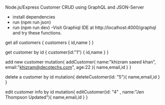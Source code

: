 
Node.js/Express Customer CRUD using GraphQL and JSON-Server

- install dependencies
- run (npm run json)
- run (npm run dev)
-Visit Graphiql IDE at  http://localhost:4000/graphql and try these functions.

 get all customers
 {
   customers {
     id,name
   }
 }

 get customer by id
 {
   customer(id:"1") {
     id,name
   }
 }

 add new customer
 mutation{
   addCustomer(
     name:"khizram saeed khan",
     email:"khizram@decotechs.com",
     age:22
   ){
     name,email,id
   }
 }


 delete a customer by id
 mutation{
   deleteCustomer(id: "5"){
     name,email,id
   }
 }

 edit customer info by id
 mutation{
   editCustomer(id: "4" , name:"Jen Thompson Updated"){
     name,email,id
   }
 }